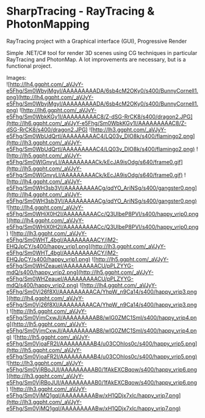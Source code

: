 # SharpTracing - RayTracing & PhotonMapping
RayTracing project with a Graphical interface (GUI), Progressive Render


Simple .NET/C# tool for render 3D scenes using CG techniques in particular RayTracing and PhotonMap. A lot improvements are necessary, but is a functional project.

Images:  
![http://lh4.ggpht.com/_aVJyY-e5Fhg/Sm0WbvjMgyI/AAAAAAAAADA/6sb4cM2OKy0/s400/BunnyCornell1.png](http://lh4.ggpht.com/_aVJyY-e5Fhg/Sm0WbvjMgyI/AAAAAAAAADA/6sb4cM2OKy0/s400/BunnyCornell1.png) 
![http://lh6.ggpht.com/_aVJyY-e5Fhg/Sm0WbkKGy1I/AAAAAAAAAC8/Z-dSG-RrCK8/s400/dragon2.JPG](http://lh6.ggpht.com/_aVJyY-e5Fhg/Sm0WbkKGy1I/AAAAAAAAAC8/Z-dSG-RrCK8/s400/dragon2.JPG) 
![http://lh3.ggpht.com/_aVJyY-e5Fhg/Sm0WbUdQrtI/AAAAAAAAAC4/LQ03v_DlO8k/s400/flamingo2.png](http://lh3.ggpht.com/_aVJyY-e5Fhg/Sm0WbUdQrtI/AAAAAAAAAC4/LQ03v_DlO8k/s400/flamingo2.png) 
![http://lh5.ggpht.com/_aVJyY-e5Fhg/Sm0WIGnvyLI/AAAAAAAAACk/kEcJA9isOdg/s640/frame0.gif](http://lh5.ggpht.com/_aVJyY-e5Fhg/Sm0WIGnvyLI/AAAAAAAAACk/kEcJA9isOdg/s640/frame0.gif) 
![http://lh4.ggpht.com/_aVJyY-e5Fhg/Sm0WH3sb3VI/AAAAAAAAACg/qdYO_AriNSg/s400/gangster0.png](http://lh4.ggpht.com/_aVJyY-e5Fhg/Sm0WH3sb3VI/AAAAAAAAACg/qdYO_AriNSg/s400/gangster0.png) 
![http://lh4.ggpht.com/_aVJyY-e5Fhg/Sm0WHiX0H2I/AAAAAAAAACc/Q3UlbeP8PVI/s400/happy_vrip0.png](http://lh4.ggpht.com/_aVJyY-e5Fhg/Sm0WHiX0H2I/AAAAAAAAACc/Q3UlbeP8PVI/s400/happy_vrip0.png) 
![http://lh3.ggpht.com/_aVJyY-e5Fhg/Sm0WHT_4bgI/AAAAAAAAACY/jM2-EHQJpCY/s400/happy_vrip1.png](http://lh3.ggpht.com/_aVJyY-e5Fhg/Sm0WHT_4bgI/AAAAAAAAACY/jM2-EHQJpCY/s400/happy_vrip1.png) 
![http://lh5.ggpht.com/_aVJyY-e5Fhg/Sm0WHZeaueI/AAAAAAAAACU/pPLZYYG-mdQ/s400/happy_vrip2.png](http://lh5.ggpht.com/_aVJyY-e5Fhg/Sm0WHZeaueI/AAAAAAAAACU/pPLZYYG-mdQ/s400/happy_vrip2.png) 
![http://lh4.ggpht.com/_aVJyY-e5Fhg/Sm0Vj26f8XI/AAAAAAAAACA/YhpW_n9Ca14/s400/happy_vrip3.png](http://lh4.ggpht.com/_aVJyY-e5Fhg/Sm0Vj26f8XI/AAAAAAAAACA/YhpW_n9Ca14/s400/happy_vrip3.png) 
![http://lh5.ggpht.com/_aVJyY-e5Fhg/Sm0VjmCxwJI/AAAAAAAAAB8/wIG0ZMC1SmI/s400/happy_vrip4.png](http://lh5.ggpht.com/_aVJyY-e5Fhg/Sm0VjmCxwJI/AAAAAAAAAB8/wIG0ZMC1SmI/s400/happy_vrip4.png) 
![http://lh5.ggpht.com/_aVJyY-e5Fhg/Sm0VjoaFR2I/AAAAAAAAAB4/u03COhlos0c/s400/happy_vrip5.png](http://lh5.ggpht.com/_aVJyY-e5Fhg/Sm0VjoaFR2I/AAAAAAAAAB4/u03COhlos0c/s400/happy_vrip5.png) 
![http://lh3.ggpht.com/_aVJyY-e5Fhg/Sm0VjRBoJUI/AAAAAAAAAB0/1fAkEXCBqow/s400/happy_vrip6.png](http://lh3.ggpht.com/_aVJyY-e5Fhg/Sm0VjRBoJUI/AAAAAAAAAB0/1fAkEXCBqow/s400/happy_vrip6.png) 
![http://lh3.ggpht.com/_aVJyY-e5Fhg/Sm0VjMQ1gqI/AAAAAAAAABw/xH1QDjx7xlc/happy_vrip7.png](http://lh3.ggpht.com/_aVJyY-e5Fhg/Sm0VjMQ1gqI/AAAAAAAAABw/xH1QDjx7xlc/happy_vrip7.png)
